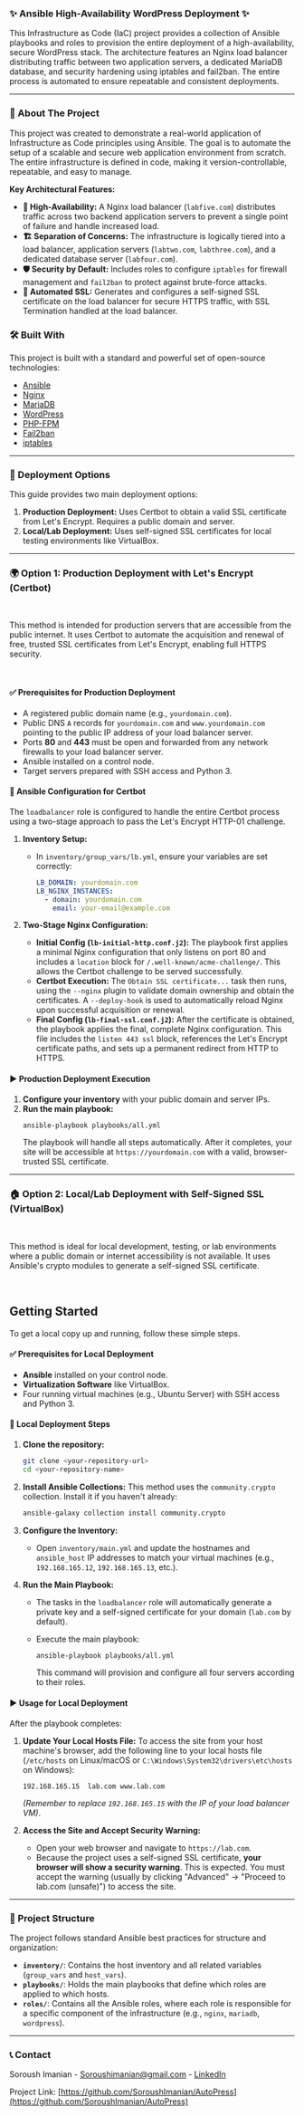 ### ✨ Ansible High-Availability WordPress Deployment ✨

This Infrastructure as Code (IaC) project provides a collection of Ansible playbooks and roles to provision the entire deployment of a high-availability, secure WordPress stack. The architecture features an Nginx load balancer distributing traffic between two application servers, a dedicated MariaDB database, and security hardening using iptables and fail2ban. The entire process is automated to ensure repeatable and consistent deployments.

-----

### 🎯 About The Project

This project was created to demonstrate a real-world application of Infrastructure as Code principles using Ansible. The goal is to automate the setup of a scalable and secure web application environment from scratch. The entire infrastructure is defined in code, making it version-controllable, repeatable, and easy to manage.

**Key Architectural Features:**

  * **🚀 High-Availability:** A Nginx load balancer (`labfive.com`) distributes traffic across two backend application servers to prevent a single point of failure and handle increased load.
  * **🏗️ Separation of Concerns:** The infrastructure is logically tiered into a load balancer, application servers (`labtwo.com`, `labthree.com`), and a dedicated database server (`labfour.com`).
  * **🛡️ Security by Default:** Includes roles to configure `iptables` for firewall management and `fail2ban` to protect against brute-force attacks.
  * **🔑 Automated SSL:** Generates and configures a self-signed SSL certificate on the load balancer for secure HTTPS traffic, with SSL Termination handled at the load balancer.

### 🛠️ Built With

This project is built with a standard and powerful set of open-source technologies:

  * [Ansible](https://www.ansible.com/)
  * [Nginx](https://www.nginx.com/)
  * [MariaDB](https://mariadb.org/)
  * [WordPress](https://wordpress.org/)
  * [PHP-FPM](https://www.php.net/manual/en/install.fpm.php)
  * [Fail2ban](https://www.fail2ban.org/wiki/index.php/Main_Page)
  * [iptables](https://www.netfilter.org/)

-----

### 🚀 Deployment Options

This guide provides two main deployment options:

1.  **Production Deployment:** Uses Certbot to obtain a valid SSL certificate from Let's Encrypt. Requires a public domain and server.
2.  **Local/Lab Deployment:** Uses self-signed SSL certificates for local testing environments like VirtualBox.

-----

### 🌍 Option 1: Production Deployment with Let's Encrypt (Certbot)

<br>

This method is intended for production servers that are accessible from the public internet. It uses Certbot to automate the acquisition and renewal of free, trusted SSL certificates from Let's Encrypt, enabling full HTTPS security.

<br>

#### ✅ Prerequisites for Production Deployment

  * A registered public domain name (e.g., `yourdomain.com`).
  * Public DNS `A` records for `yourdomain.com` and `www.yourdomain.com` pointing to the public IP address of your load balancer server.
  * Ports **80** and **443** must be open and forwarded from any network firewalls to your load balancer server.
  * Ansible installed on a control node.
  * Target servers prepared with SSH access and Python 3.

#### 🔧 Ansible Configuration for Certbot

The `loadbalancer` role is configured to handle the entire Certbot process using a two-stage approach to pass the Let's Encrypt HTTP-01 challenge.

1.  **Inventory Setup:**

      * In `inventory/group_vars/lb.yml`, ensure your variables are set correctly:
        ```yaml
        LB_DOMAIN: yourdomain.com
        LB_NGINX_INSTANCES:
          - domain: yourdomain.com
            email: your-email@example.com
        ```

2.  **Two-Stage Nginx Configuration:**

      * **Initial Config (`lb-initial-http.conf.j2`):** The playbook first applies a minimal Nginx configuration that only listens on port 80 and includes a `location` block for `/.well-known/acme-challenge/`. This allows the Certbot challenge to be served successfully.
      * **Certbot Execution:** The `Obtain SSL certificate...` task then runs, using the `--nginx` plugin to validate domain ownership and obtain the certificates. A `--deploy-hook` is used to automatically reload Nginx upon successful acquisition or renewal.
      * **Final Config (`lb-final-ssl.conf.j2`):** After the certificate is obtained, the playbook applies the final, complete Nginx configuration. This file includes the `listen 443 ssl` block, references the Let's Encrypt certificate paths, and sets up a permanent redirect from HTTP to HTTPS.

#### ▶️ Production Deployment Execution

1.  **Configure your inventory** with your public domain and server IPs.
2.  **Run the main playbook:**
    ```sh
    ansible-playbook playbooks/all.yml
    ```
    The playbook will handle all steps automatically. After it completes, your site will be accessible at `https://yourdomain.com` with a valid, browser-trusted SSL certificate.

-----

### 🏠 Option 2: Local/Lab Deployment with Self-Signed SSL (VirtualBox)

<br>

This method is ideal for local development, testing, or lab environments where a public domain or internet accessibility is not available. It uses Ansible's crypto modules to generate a self-signed SSL certificate.

<br>

## Getting Started

To get a local copy up and running, follow these simple steps.

#### ✅ Prerequisites for Local Deployment

  * **Ansible** installed on your control node.
  * **Virtualization Software** like VirtualBox.
  * Four running virtual machines (e.g., Ubuntu Server) with SSH access and Python 3.

#### 🔧 Local Deployment Steps

1.  **Clone the repository:**

    ```sh
    git clone <your-repository-url>
    cd <your-repository-name>
    ```

2.  **Install Ansible Collections:**
    This method uses the `community.crypto` collection. Install it if you haven't already:

    ```sh
    ansible-galaxy collection install community.crypto
    ```

3.  **Configure the Inventory:**

      * Open `inventory/main.yml` and update the hostnames and `ansible_host` IP addresses to match your virtual machines (e.g., `192.168.165.12`, `192.168.165.13`, etc.).

4.  **Run the Main Playbook:**

      * The tasks in the `loadbalancer` role will automatically generate a private key and a self-signed certificate for your domain (`lab.com` by default).
      * Execute the main playbook:
        ```sh
        ansible-playbook playbooks/all.yml
        ```


        This command will provision and configure all four servers according to their roles.

#### ▶️ Usage for Local Deployment

After the playbook completes:

1.  **Update Your Local Hosts File:**
    To access the site from your host machine's browser, add the following line to your local hosts file (`/etc/hosts` on Linux/macOS or `C:\Windows\System32\drivers\etc\hosts` on Windows):

    ```
    192.168.165.15  lab.com www.lab.com
    ```

    *(Remember to replace `192.168.165.15` with the IP of your load balancer VM)*.

2.  **Access the Site and Accept Security Warning:**

      * Open your web browser and navigate to `https://lab.com`.
      * Because the project uses a self-signed SSL certificate, **your browser will show a security warning**. This is expected. You must accept the warning (usually by clicking "Advanced" -\> "Proceed to lab.com (unsafe)") to access the site.

-----

### 📂 Project Structure

The project follows standard Ansible best practices for structure and organization:

  * **`inventory/`**: Contains the host inventory and all related variables (`group_vars` and `host_vars`).
  * **`playbooks/`**: Holds the main playbooks that define which roles are applied to which hosts.
  * **`roles/`**: Contains all the Ansible roles, where each role is responsible for a specific component of the infrastructure (e.g., `nginx`, `mariadb`, `wordpress`).

-----

### 📞 Contact

Soroush Imanian - [Soroushimanian@gmail.com](mailto:Soroushimanian@gmail.com) - [LinkedIn](https://www.linkedin.com/in/soroush-imanian)

Project Link: [https://github.com/SoroushImanian/AutoPress](https://github.com/SoroushImanian/AutoPress)